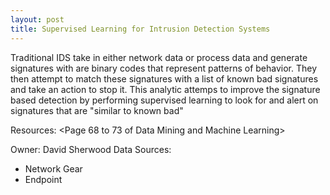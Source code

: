 ```yaml
---
layout: post
title: Supervised Learning for Intrusion Detection Systems
---
```

Traditional IDS take in either network data or process data and generate signatures with are binary codes that represent patterns of behavior. They then attempt to match these signatures with a list of known bad signatures and take an action to stop it. This analytic attemps to improve the signature based detection by performing supervised learning to look for and alert on signatures that are "similar to known bad"

Resources: <Page 68 to 73 of Data Mining and Machine Learning>

Owner: David Sherwood
Data Sources:
* Network Gear
* Endpoint
